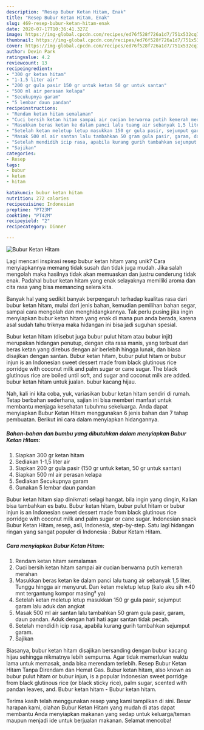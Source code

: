 ```yaml
---
description: "Resep Bubur Ketan Hitam, Enak"
title: "Resep Bubur Ketan Hitam, Enak"
slug: 469-resep-bubur-ketan-hitam-enak
date: 2020-07-17T10:36:41.327Z
image: https://img-global.cpcdn.com/recipes/ed76f528f726a1d7/751x532cq70/bubur-ketan-hitam-foto-resep-utama.jpg
thumbnail: https://img-global.cpcdn.com/recipes/ed76f528f726a1d7/751x532cq70/bubur-ketan-hitam-foto-resep-utama.jpg
cover: https://img-global.cpcdn.com/recipes/ed76f528f726a1d7/751x532cq70/bubur-ketan-hitam-foto-resep-utama.jpg
author: Devin Park
ratingvalue: 4.2
reviewcount: 13
recipeingredient:
- "300 gr ketan hitam"
- "1-1,5 liter air"
- "200 gr gula pasir 150 gr untuk ketan 50 gr untuk santan"
- "500 ml air perasan kelapa"
- "Secukupnya garam"
- "5 lembar daun pandan"
recipeinstructions:
- "Rendam ketan hitam semalaman"
- "Cuci bersih ketan hitam sampai air cucian berwarna putih kemerah merahan"
- "Masukkan beras ketan ke dalam panci lalu tuang air sebanyak 1,5 liter. Tunggu hingga air menyurut. Dan ketan meletup letup (kalo aku sih ±40 mnt tergantung kompor masing² ya)"
- "Setelah ketan meletup letup masukkan 150 gr gula pasir, sejumput garam lalu aduk dan angkat"
- "Masak 500 ml air santan lalu tambahkan 50 gram gula pasir, garam, daun pandan. Aduk dengan hati hati agar santan tidak pecah."
- "Setelah mendidih icip rasa, apabila kurang gurih tambahkan sejumput garam."
- "Sajikan"
categories:
- Resep
tags:
- bubur
- ketan
- hitam

katakunci: bubur ketan hitam 
nutrition: 272 calories
recipecuisine: Indonesian
preptime: "PT23M"
cooktime: "PT42M"
recipeyield: "2"
recipecategory: Dinner

---
```



![Bubur Ketan Hitam](https://img-global.cpcdn.com/recipes/ed76f528f726a1d7/751x532cq70/bubur-ketan-hitam-foto-resep-utama.jpg)

Lagi mencari inspirasi resep bubur ketan hitam yang unik? Cara menyiapkannya memang tidak susah dan tidak juga mudah. Jika salah mengolah maka hasilnya tidak akan memuaskan dan justru cenderung tidak enak. Padahal bubur ketan hitam yang enak selayaknya memiliki aroma dan cita rasa yang bisa memancing selera kita.

Banyak hal yang sedikit banyak berpengaruh terhadap kualitas rasa dari bubur ketan hitam, mulai dari jenis bahan, kemudian pemilihan bahan segar, sampai cara mengolah dan menghidangkannya. Tak perlu pusing jika ingin menyiapkan bubur ketan hitam yang enak di mana pun anda berada, karena asal sudah tahu triknya maka hidangan ini bisa jadi suguhan spesial.

Bubur ketan hitam (disebut juga bubur pulut hitam atau bubur injit) merupakan hidangan penutup, dengan cita rasa manis, yang terbuat dari beras ketan yang direbus dengan air berlebih hingga lunak, dan biasa disajikan dengan santan. Bubur ketan hitam, bubur pulut hitam or bubur injun is an Indonesian sweet dessert made from black glutinous rice porridge with coconut milk and palm sugar or cane sugar. The black glutinous rice are boiled until soft, and sugar and coconut milk are added. bubur ketan hitam untuk jualan. bubur kacang hijau.


Nah, kali ini kita coba, yuk, variasikan bubur ketan hitam sendiri di rumah. Tetap berbahan sederhana, sajian ini bisa memberi manfaat untuk membantu menjaga kesehatan tubuhmu sekeluarga. Anda dapat menyiapkan Bubur Ketan Hitam menggunakan 6 jenis bahan dan 7 tahap pembuatan. Berikut ini cara dalam menyiapkan hidangannya.

<!--inarticleads1-->

##### Bahan-bahan dan bumbu yang dibutuhkan dalam menyiapkan Bubur Ketan Hitam:

1. Siapkan 300 gr ketan hitam
1. Sediakan 1-1,5 liter air
1. Siapkan 200 gr gula pasir (150 gr untuk ketan, 50 gr untuk santan)
1. Siapkan 500 ml air perasan kelapa
1. Sediakan Secukupnya garam
1. Gunakan 5 lembar daun pandan


Bubur ketan hitam siap dinikmati selagi hangat. bila ingin yang dingin, Kalian bisa tambahkan es batu. Bubur ketan hitam, bubur pulut hitam or bubur injun is an Indonesian sweet dessert made from black glutinous rice porridge with coconut milk and palm sugar or cane sugar. Indonesian snack Bubur Ketan Hitam, resep, asli, Indonesia, step-by-step. Satu lagi hidangan ringan yang sangat populer di Indonesia : Bubur Ketam Hitam. 

<!--inarticleads2-->

##### Cara menyiapkan Bubur Ketan Hitam:

1. Rendam ketan hitam semalaman
1. Cuci bersih ketan hitam sampai air cucian berwarna putih kemerah merahan
1. Masukkan beras ketan ke dalam panci lalu tuang air sebanyak 1,5 liter. Tunggu hingga air menyurut. Dan ketan meletup letup (kalo aku sih ±40 mnt tergantung kompor masing² ya)
1. Setelah ketan meletup letup masukkan 150 gr gula pasir, sejumput garam lalu aduk dan angkat
1. Masak 500 ml air santan lalu tambahkan 50 gram gula pasir, garam, daun pandan. Aduk dengan hati hati agar santan tidak pecah.
1. Setelah mendidih icip rasa, apabila kurang gurih tambahkan sejumput garam.
1. Sajikan


Biasanya, bubur ketan hitam disajikan bersanding dengan bubur kacang hijau sehingga nikmatnya lebih sempurna. Agar tidak memerlukan waktu lama untuk memasak, anda bisa merendam terlebih. Resep Bubur Ketan Hitam Tanpa Direndam dan Hemat Gas. Bubur ketan hitam, also known as bubur pulut hitam or bubur injun, is a popular Indonesian sweet porridge from black glutinous rice (or black sticky rice), palm sugar, scented with pandan leaves, and. Bubur ketan hitam - Bubur ketan hitam. 

Terima kasih telah menggunakan resep yang kami tampilkan di sini. Besar harapan kami, olahan Bubur Ketan Hitam yang mudah di atas dapat membantu Anda menyiapkan makanan yang sedap untuk keluarga/teman maupun menjadi ide untuk berjualan makanan. Selamat mencoba!
